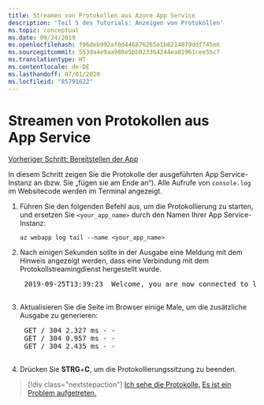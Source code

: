 ```yaml
---
title: Streamen von Protokollen aus Azure App Service
description: 'Teil 5 des Tutorials: Anzeigen von Protokollen'
ms.topic: conceptual
ms.date: 09/24/2019
ms.openlocfilehash: f96deb992af0d446876265e1b8214879ddff45e6
ms.sourcegitcommit: 553da4e9aa988e5bb823364244ea81961cee5bc7
ms.translationtype: HT
ms.contentlocale: de-DE
ms.lasthandoff: 07/01/2020
ms.locfileid: "85791622"
---
```

# <a name="stream-logs-from-app-service"></a>Streamen von Protokollen aus App Service

[Vorheriger Schritt: Bereitstellen der App](tutorial-vscode-azure-cli-node-04.md)

In diesem Schritt zeigen Sie die Protokolle der ausgeführten App Service-Instanz an (bzw. Sie „fügen sie am Ende an“). Alle Aufrufe von `console.log` im Websitecode werden im Terminal angezeigt.

1. Führen Sie den folgenden Befehl aus, um die Protokollierung zu starten, und ersetzen Sie `<your_app_name>` durch den Namen Ihrer App Service-Instanz:

    ```azurecli
    az webapp log tail --name <your_app_name>
    ```

1. Nach einigen Sekunden sollte in der Ausgabe eine Meldung mit dem Hinweis angezeigt werden, dass eine Verbindung mit dem Protokollstreamingdienst hergestellt wurde.

    <pre>
    2019-09-25T13:39:23  Welcome, you are now connected to log-streaming service. The default timeout is 2 hours. Change the timeout with the App Setting SCM_LOGSTREAM_TIMEOUT (in seconds).
    </pre>

1. Aktualisieren Sie die Seite im Browser einige Male, um die zusätzliche Ausgabe zu generieren:

    <pre>
    GET / 304 2.327 ms - -
    GET / 304 0.957 ms - -
    GET / 304 2.435 ms - -
    </pre>

1. Drücken Sie **STRG**+**C**, um die Protokollierungssitzung zu beenden.

> [!div class="nextstepaction"]
> [Ich sehe die Protokolle.](tutorial-vscode-azure-cli-node-06.md) [Es ist ein Problem aufgetreten.](https://www.research.net/r/PWZWZ52?tutorial=node-deployment&step=tailing-logs)
